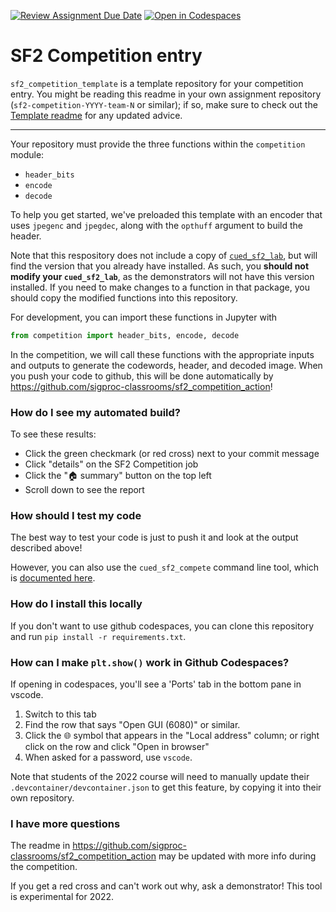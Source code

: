 [![Review Assignment Due Date](https://classroom.github.com/assets/deadline-readme-button-24ddc0f5d75046c5622901739e7c5dd533143b0c8e959d652212380cedb1ea36.svg)](https://classroom.github.com/a/1ijicK5O)
[![Open in Codespaces](https://classroom.github.com/assets/launch-codespace-7f7980b617ed060a017424585567c406b6ee15c891e84e1186181d67ecf80aa0.svg)](https://classroom.github.com/open-in-codespaces?assignment_repo_id=11227194)
# SF2 Competition entry

`sf2_competition_template` is a template repository for your competition entry.
You might be reading this readme in your own assignment repository (`sf2-competition-YYYY-team-N` or similar); if so, make sure to check out the [Template readme](https://github.com/sigproc-classrooms/sf2_competition_template/blob/main/README.md) for any updated advice.

---

Your repository must provide the three functions within the `competition` module:

* `header_bits`
* `encode`
* `decode`

To help you get started, we've preloaded this template with an encoder that uses `jpegenc` and
`jpegdec`, along with the `opthuff` argument to build the header.

Note that this respository does not include a copy of [`cued_sf2_lab`](https://github.com/sigproc/cued_sf2_lab), but will find the version that you already have installed.
As such, you **should not modify your `cued_sf2_lab`**, as the demonstrators will not have this version installed.
If you need to make changes to a function in that package, you should copy the modified functions into this repository.

For development, you can import these functions in Jupyter with
```python
from competition import header_bits, encode, decode
```

In the competition, we will call these functions with the appropriate inputs and outputs to generate the codewords, header, and decoded image.
When you push your code to github, this will be done automatically by https://github.com/sigproc-classrooms/sf2_competition_action!

### How do I see my automated build?

To see these results:
* Click the green checkmark (or red cross) next to your commit message
* Click "details" on the SF2 Competition job
* Click the "🏠 summary" button on the top left
* Scroll down to see the report

### How should I test my code

The best way to test your code is just to push it and look at the output described above!

However, you can also use the `cued_sf2_compete` command line tool, which is [documented here](https://github.com/sigproc-classrooms/sf2_competition_action/blob/2023/README.md).

### How do I install this locally

If you don't want to use github codespaces, you can clone this repository and run `pip install -r requirements.txt`.

### How can I make `plt.show()` work in Github Codespaces?

If opening in codespaces, you'll see a 'Ports' tab in the bottom pane in vscode.
1. Switch to this tab
2. Find the row that says "Open GUI (6080)" or similar.
3. Click the 🌐 symbol that appears in the "Local address" column; or right click on the row and click "Open in browser"
4. When asked for a password, use `vscode`.

Note that students of the 2022 course will need to manually update their `.devcontainer/devcontainer.json` to get this feature, by copying it into their own repository.

### I have more questions

The readme in https://github.com/sigproc-classrooms/sf2_competition_action may be updated with more info during the competition.

If you get a red cross and can't work out why, ask a demonstrator! This tool is experimental for 2022.
